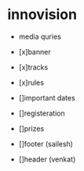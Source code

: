 # innovision

- media quries 

- [x]banner
- [x]tracks
- [x]rules

- []important dates
- []registeration
- []prizes

- []footer (sailesh)
- []header (venkat)
